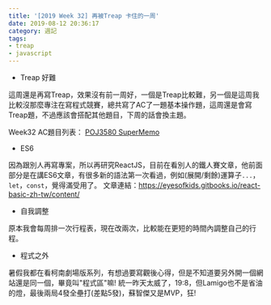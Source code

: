 ```yaml
---
title: '[2019 Week 32] 再被Treap 卡住的一周'
date: 2019-08-12 20:36:17
category: 週記
tags:
- treap
- javascript
---
```

* Treap 好難

這周還是再寫Treap，效果沒有前一周好，一個是Treap比較難，另一個是這周我比較沒那麼專注在寫程式競賽，總共寫了AC了一題基本操作題，這周還是會寫Treap題，不過應該會搭配其他題目，下周的話會換主題。

Week32 AC題目列表：
[POJ3580 SuperMemo](https://allem40306.github.io/blog/2019/08/09/POJ3580-SuperMemo/)

* ES6

因為跟別人再寫專案，所以再研究ReactJS，目前在看別人的鐵人賽文章，他前面部分是在講ES6文章，有很多新的語法第一次看過，例如(展開/剩餘)運算子`...`，`let`，`const`，覺得滿受用了。
文章連結：https://eyesofkids.gitbooks.io/react-basic-zh-tw/content/

* 自我調整

原本我會每周排一次行程表，現在改兩次，比較能在更短的時間內調整自己的行程。

* 程式之外

暑假我都在看柯南劇場版系列，有想過要寫觀後心得，但是不知道要另外開一個網站還是同一個，畢竟叫"程式區"嘛!
統一昨天太威了，19:8，但Lamigo也不是省油的燈，最後兩局4發全壘打(差點5發)，蘇智傑又是MVP，狂!